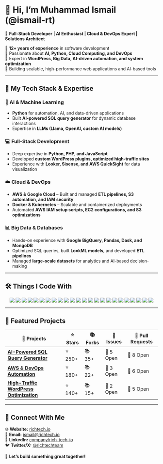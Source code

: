 # 👋 Hi, I’m Muhammad Ismail (@ismail-rt)

🚀 **Full-Stack Developer | AI Enthusiast | Cloud & DevOps Expert | Solutions Architect**  

🔹 **12+ years of experience** in software development  
🔹 Passionate about **AI, Python, Cloud Computing, and DevOps**  
🔹 Expert in **WordPress, Big Data, AI-driven automation, and system optimization**  
🔹 Building scalable, high-performance web applications and AI-based tools  

---

## 🔧 My Tech Stack & Expertise

### 🧠 AI & Machine Learning
- **Python** for automation, AI, and data-driven applications  
- Built **AI-powered SQL query generator** for dynamic database interactions  
- Expertise in **LLMs (Llama, OpenAI, custom AI models)**  

### 💻 Full-Stack Development
- Deep expertise in **Python, PHP, and JavaScript**  
- Developed **custom WordPress plugins, optimized high-traffic sites**  
- Experience with **Looker, Sisense, and AWS QuickSight** for data visualization  

### ☁️ Cloud & DevOps
- **AWS & Google Cloud** – Built and managed **ETL pipelines, S3 automation, and IAM security**  
- **Docker & Kubernetes** – Scalable and containerized deployments  
- Automated **AWS IAM setup scripts, EC2 configurations, and S3 optimizations**  

### 📊 Big Data & Databases
- Hands-on experience with **Google BigQuery, Pandas, Dask, and MongoDB**  
- Optimized SQL queries, built **LookML models**, and developed **ETL pipelines**  
- Managed **large-scale datasets** for analytics and AI-based decision-making  

---

## 🛠 Things I Code With

<p align="center">
  <img src="https://img.shields.io/badge/-Python-3776AB?style=flat-square&logo=python&logoColor=white" />
  <img src="https://img.shields.io/badge/-Django-092E20?style=flat-square&logo=django&logoColor=white" />
  <img src="https://img.shields.io/badge/-Flask-000000?style=flat-square&logo=flask&logoColor=white" />
  <img src="https://img.shields.io/badge/-Laravel-FF2D20?style=flat-square&logo=laravel&logoColor=white" />
  <img src="https://img.shields.io/badge/-JavaScript-F7DF1E?style=flat-square&logo=javascript&logoColor=black" />
  <img src="https://img.shields.io/badge/-React-61DAFB?style=flat-square&logo=react&logoColor=black" />
  <img src="https://img.shields.io/badge/-Node.js-339933?style=flat-square&logo=node.js&logoColor=white" />
  <img src="https://img.shields.io/badge/-TensorFlow-FF6F00?style=flat-square&logo=tensorflow&logoColor=white" />
  <img src="https://img.shields.io/badge/-Docker-2496ED?style=flat-square&logo=docker&logoColor=white" />
  <img src="https://img.shields.io/badge/-AWS-FF9900?style=flat-square&logo=amazonaws&logoColor=white" />
  <img src="https://img.shields.io/badge/-MongoDB-47A248?style=flat-square&logo=mongodb&logoColor=white" />
  <img src="https://img.shields.io/badge/-Google_Cloud-4285F4?style=flat-square&logo=google-cloud&logoColor=white" />

<img src="https://img.shields.io/badge/-Vue.js-4FC08D?style=flat-square&logo=vue.js&logoColor=white" />
  <img src="https://img.shields.io/badge/-Git-F05032?style=flat-square&logo=git&logoColor=white" />
  <img src="https://img.shields.io/badge/-Linux-FCC624?style=flat-square&logo=linux&logoColor=black" />
  <img src="https://img.shields.io/badge/-PostgreSQL-336791?style=flat-square&logo=postgresql&logoColor=white" />
  <img src="https://img.shields.io/badge/-MySQL-4479A1?style=flat-square&logo=mysql&logoColor=white" />
  <img src="https://img.shields.io/badge/-Kubernetes-326CE5?style=flat-square&logo=kubernetes&logoColor=white" />
  <img src="https://img.shields.io/badge/-Redis-DC382D?style=flat-square&logo=redis&logoColor=white" />
  <img src="https://img.shields.io/badge/-Jenkins-D24939?style=flat-square&logo=jenkins&logoColor=white" />
  <img src="https://img.shields.io/badge/-Swift-FA7343?style=flat-square&logo=swift&logoColor=white" />
  <img src="https://img.shields.io/badge/-Go-00ADD8?style=flat-square&logo=go&logoColor=white" />
  <img src="https://img.shields.io/badge/-PHP-777BB4?style=flat-square&logo=php&logoColor=white" />
  <img src="https://img.shields.io/badge/-Firebase-FFCA28?style=flat-square&logo=firebase&logoColor=white" />
</p>

---

## 🚀 Featured Projects

| 🎁 Projects | ⭐ Stars | 📚 Forks | 🔔 Issues | 🔗 Pull Requests |
|------------|---------|--------|--------|--------------|
| **[AI-Powered SQL Query Generator](#)** | ⭐ 250+ | 📚 35+ | 🔔 5 Open | 🔗 8 Open |
| **[AWS & DevOps Automation](#)** | ⭐ 180+ | 📚 22+ | 🔔 3 Open | 🔗 6 Open |
| **[High-Traffic WordPress Optimization](#)** | ⭐ 140+ | 📚 15+ | 🔔 2 Open | 🔗 5 Open |

---


## 💬 Connect With Me

🌐 **Website:** [richtech.io](https://richtech.io/)  
📧 **Email:** ismail@richtech.io  
💼 **LinkedIn:** [company/rich-tech-io](https://www.linkedin.com/company/rich-tech-io)  
🐦 **Twitter/X:** [@richtechteam](https://twitter.com/richtechteam)  

🚀 **Let’s build something great together!**
